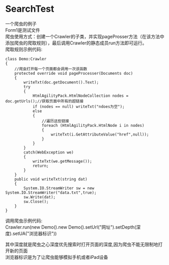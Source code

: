 # SearchTest
一个爬虫的例子  
Form1是测试文件  
爬虫使用方式：创建一个Crawler的子类，并实现pageProsser方法（在该方法中添加爬虫的爬取规则），最后调用Crawler的静态成员run方法即可运行。  
爬取规则示例代码:  
```
class Demo:Crawler
{
    //爬虫打开每一个页面都会调用一次该函数
    protected override void pageProcesser(Documents doc)
    {
        writeTxt(doc.getDocument().Text);
        try
        {
            HtmlAgilityPack.HtmlNodeCollection nodes = doc.getUrls();//获取页面中所有的超链接
            if (nodes == null) writeTxt("ndoes为空");
            else  
            {  
                //遍历这些链接
                foreach (HtmlAgilityPack.HtmlNode i in nodes)  
                {  
                    writeTxt(i.GetAttributeValue("href",null));  
                }  
            }  
        }  
        catch(WebException we)  
        {  
            writeTxt(we.getMessage());  
            return;  
        }  
    }  
    public void writeTxt(string dat)  
    {  
        System.IO.StreamWriter sw = new System.IO.StreamWriter("data.txt",true);  
        sw.Write(dat);  
        sw.Close();  
    }  
}
```
调用爬虫示例代码:  
Crawler.run(new Demo().new Demo().setUrl("网址").setDepth(深度).setUA("浏览器标识"))  
  
其中深度就是爬虫之心深度优先搜索时打开页面的深度,因为爬虫不能无限制地打开新的页面  
浏览器标识是为了让爬虫能够模拟手机或者iPad设备
